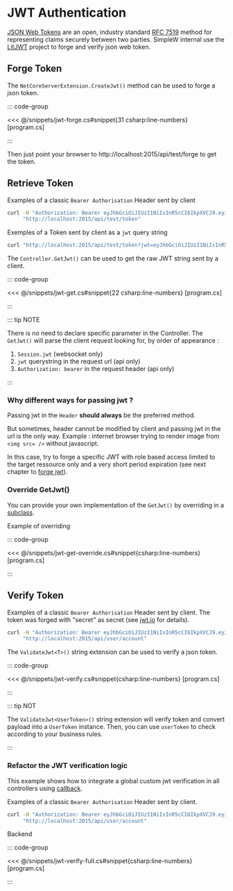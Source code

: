 # JWT Authentication


[JSON Web Tokens](https://jwt.io/) are an open, industry standard [RFC 7519](https://tools.ietf.org/html/rfc7519) method for representing claims securely between two parties. 
SimpleW internal use the [LitJWT](https://github.com/Cysharp/LitJWT) project to forge and verify json web token.


## Forge Token

The `NetCoreServerExtension.CreateJwt()` method can be used to forge a json token.

::: code-group

<<< @/snippets/jwt-forge.cs#snippet{31 csharp:line-numbers} [program.cs]

:::

Then just point your browser to http://localhost:2015/api/test/forge to get the token.


## Retrieve Token

Examples of a classic `Bearer Authorisation` Header sent by client

```sh
curl -H "Authorization: Bearer eyJhbGciOiJIUzI1NiIsInR5cCI6IkpXVCJ9.eyJzdWIiOiIxMjM0NTY3ODkwIiwibmFtZSI6IkpvaG4gRG9lIiwiaWF0IjoxNTE2MjM5MDIyfQ.SflKxwRJSMeKKF2QT4fwpMeJf36POk6yJV_adQssw5c" \
     "http://localhost:2015/api/test/token"
```

Exemples of a Token sent by client as a `jwt` query string

```sh
curl "http://localhost:2015/api/test/token?jwt=eyJhbGciOiJIUzI1NiIsInR5cCI6IkpXVCJ9.eyJzdWIiOiIxMjM0NTY3ODkwIiwibmFtZSI6IkpvaG4gRG9lIiwiaWF0IjoxNTE2MjM5MDIyfQ.SflKxwRJSMeKKF2QT4fwpMeJf36POk6yJV_adQssw5c"
```

The `Controller.GetJwt()` can be used to get the raw JWT string sent by a client.

::: code-group

<<< @/snippets/jwt-get.cs#snippet{22 csharp:line-numbers} [program.cs]

:::

::: tip NOTE

There is no need to declare specific parameter in the Controller.
The `GetJwt()` will parse the client request looking for, by order of appearance :

1. `Session.jwt` (websocket only)
2. `jwt` querystring in the request url (api only)
3. `Authorization: bearer` in the request header (api only)

:::

### Why different ways for passing jwt ?

Passing jwt in the `Header` __should always__ be the preferred method.

But sometimes, header cannot be modified by client and passing jwt in the url is the only way. Example : internet browser trying to render image from `<img src= />` without javascript.

In this case, try to forge a specific JWT with role based access limited to the target ressource only and a very short period expiration (see next chapter to [forge jwt](#forge-jwt)).


### Override GetJwt()

You can provide your own implementation of the `GetJwt()` by overriding in a [subclass](#subclass).

Example of overriding

::: code-group

<<< @/snippets/jwt-get-override.cs#snippet{csharp:line-numbers} [program.cs]

:::


## Verify Token

Examples of a classic `Bearer Authorisation` Header sent by client. The token was forged with "secret" as secret (see [jwt.io](https://jwt.io) for details).

```sh
curl -H "Authorization: Bearer eyJhbGciOiJIUzI1NiIsInR5cCI6IkpXVCJ9.eyJzdWIiOiIxMjM0NTY3ODkwIiwiaWQiOiJiODRjMDM5Yy0zY2QyLTRlN2ItODEyYy05MTQxZWQ2YzU2ZTQiLCJuYW1lIjoiSm9obiBEb2UiLCJyb2xlcyI6WyJhY2NvdW50Il0sImlhdCI6MjUxNjIzOTAyMn0.QhJ1EiMIt4uAGmYrGAC53PxoHIfX6aiWiLRbhastoB4" \
     "http://localhost:2015/api/user/account"
```

The `ValidateJwt<T>()` string extension can be used to verify a json token.

::: code-group

<<< @/snippets/jwt-verify.cs#snippet{csharp:line-numbers} [program.cs]

:::

::: tip NOT

The `ValidateJwt<UserToken>()` string extension will verify token and convert payload into a `UserToken` instance.
Then, you can use `userToken` to check according to your business rules.

:::

### Refactor the JWT verification logic

This example shows how to integrate a global custom jwt verification in all controllers using [callback](./api-callback).


Examples of a classic `Bearer Authorisation` Header sent by client.

```sh
curl -H "Authorization: Bearer eyJhbGciOiJIUzI1NiIsInR5cCI6IkpXVCJ9.eyJzdWIiOiIxMjM0NTY3ODkwIiwiaWQiOiJiODRjMDM5Yy0zY2QyLTRlN2ItODEyYy05MTQxZWQ2YzU2ZTQiLCJuYW1lIjoiSm9obiBEb2UiLCJyb2xlcyI6WyJhY2NvdW50Il0sImlhdCI6MjUxNjIzOTAyMn0.QhJ1EiMIt4uAGmYrGAC53PxoHIfX6aiWiLRbhastoB4" \
     "http://localhost:2015/api/user/account"
```

Backend

::: code-group

<<< @/snippets/jwt-verify-full.cs#snippet{csharp:line-numbers} [program.cs]

:::

<!--
## Setup Token

Working with `CreateJwt()` or `ValidateJwt<T>` involves passing the secret as parameter each time.
To avoid this, you can use the `SetToken()` to pass the secret once in the server instance.

::: code-group

<<< @/snippets/jwt-setup.cs#snippet{13 csharp:line-numbers} [program.cs]

:::
-->
